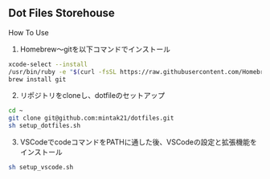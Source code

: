 ## Dot Files Storehouse

How To Use

1. Homebrew〜gitを以下コマンドでインストール

```sh
xcode-select --install
/usr/bin/ruby -e "$(curl -fsSL https://raw.githubusercontent.com/Homebrew/install/master/install)"
brew install git
``` 

2. リポジトリをcloneし、dotfileのセットアップ

```sh
cd ~
git clone git@github.com:mintak21/dotfiles.git
sh setup_dotfiles.sh
```

3. VSCodeでcodeコマンドをPATHに通した後、VSCodeの設定と拡張機能をインストール
```sh
sh setup_vscode.sh
```
